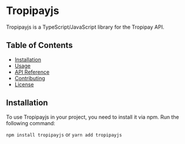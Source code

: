 # Tropipayjs

Tropipayjs is a TypeScript/JavaScript library for the Tropipay API.

## Table of Contents

- [Installation](#installation)
- [Usage](#usage)
- [API Reference](#api-reference)
- [Contributing](#contributing)
- [License](#license)

## Installation

To use Tropipayjs in your project, you need to install it via npm. Run the following command:

```npm install tropipayjs```
or
```yarn add tropipayjs```